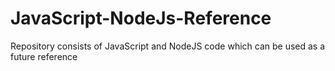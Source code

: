 # JavaScript-NodeJs-Reference
Repository consists of JavaScript and NodeJS code which can be used as a future reference
